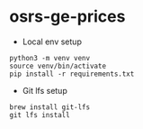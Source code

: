 # osrs-ge-prices

- Local env setup

```commandline
python3 -m venv venv
source venv/bin/activate
pip install -r requirements.txt
```

- Git lfs setup

```commandline
brew install git-lfs
git lfs install
```
